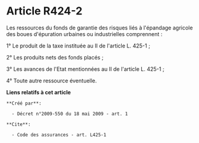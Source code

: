 # Article R424-2

Les ressources du fonds de garantie des risques liés à l'épandage agricole des boues d'épuration urbaines ou industrielles
comprennent : 

1° Le produit de la taxe instituée au II de l'article L. 425-1 ; 

2° Les produits nets des fonds placés ; 

3° Les avances de l'Etat mentionnées au II de l'article L. 425-1 ; 

4° Toute autre ressource éventuelle.

**Liens relatifs à cet article**

	**Créé par**:

	  - Décret n°2009-550 du 18 mai 2009 - art. 1

	**Cite**:

	  - Code des assurances - art. L425-1
